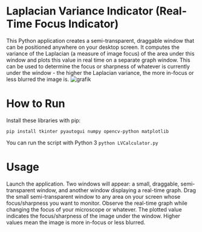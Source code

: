 # Laplacian Variance Indicator (Real-Time Focus Indicator)
 
This Python application creates a semi-transparent, draggable window that can be positioned anywhere on your desktop screen. It computes the variance of the Laplacian (a measure of image focus) of the area under this window and plots this value in real time on a separate graph window. This can be used to determine the focus or sharpness of whatever is currently under the window - the higher the Laplacian variance, the more in-focus or less blurred the image is.
![grafik](https://github.com/derbengale/Laplacian-Variance-Indicator/assets/28060331/df2295cc-9b2a-49b7-9653-9949850b7b80)

# How to Run
Install these libraries with pip:

`pip install tkinter pyautogui numpy opencv-python matplotlib`

You can run the script with Python 3
`python LVCalculator.py`

# Usage

Launch the application. Two windows will appear: a small, draggable, semi-transparent window, and another window displaying a real-time graph.
Drag the small semi-transparent window to any area on your screen whose focus/sharpness you want to monitor.
Observe the real-time graph while changing the focus of your microscope or whatever. The plotted value indicates the focus/sharpness of the image under the window. Higher values mean the image is more in-focus or less blurred.
